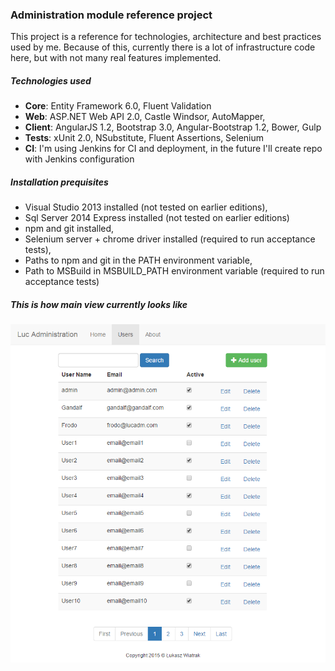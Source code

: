 ### Administration module reference project
This project is a reference for technologies, architecture and best practices used by me. Because of this, currently there is a lot of infrastructure code here, but with not many real features implemented.

##### Technologies used

* **Core**: Entity Framework 6.0, Fluent Validation  
* **Web**: ASP.NET Web API 2.0, Castle Windsor, AutoMapper, 
* **Client**: AngularJS 1.2, Bootstrap 3.0, Angular-Bootstrap 1.2, Bower, Gulp
* **Tests**: xUnit 2.0, NSubstitute, Fluent Assertions, Selenium
* **CI**: I'm using Jenkins for CI and deployment, in the future I'll create repo with Jenkins configuration

##### Installation prequisites

* Visual Studio 2013 installed (not tested on earlier editions),
* Sql Server 2014 Express installed (not tested on earlier editions)
* npm and git installed,
* Selenium server + chrome driver installed (required to run acceptance tests),
* Paths to npm and git in the PATH environment variable,
* Path to MSBuild in MSBUILD_PATH environment variable (required to run acceptance tests)

##### This is how main view currently looks like

![alt tag](https://github.com/Lucasus/LucAdm/blob/master/Docs/main-view.png)
